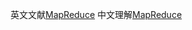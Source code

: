 英文文献[MapReduce](https://pdos.csail.mit.edu/6.824/papers/mapreduce.pdf)
中文理解[MapReduce](http://oserror.com/distributed/mapreduce/)

